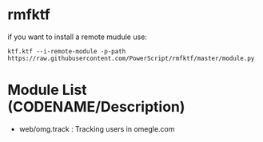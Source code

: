 # rmfktf    

if you want to install a remote mudule use:

    ktf.ktf --i-remote-module -p-path https://raw.githubusercontent.com/PowerScript/rmfktf/master/module.py
    
# Module List (CODENAME/Description)

* web/omg.track : Tracking users in omegle.com
